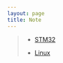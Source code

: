 ```yaml
---
layout: page
title: Note
---
```


> - [STM32](./STM32/STM32.md)
> 
> - [Linux](./Linux/Linux_Command_Set.md)
> 
